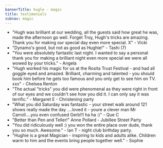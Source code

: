 ```yaml
---
bannerTitle: hugle - magic
title: testimonials
subnav: magic
---
```


<ul>
<li>"Hugh was brilliant at our wedding, all the guests said how great he was, made the afternoon go well. Forget Troy, Hugh's tricks are amazing. Thank you for making our special day even more special. X" - Vicki
</li>
<li>"Dynamo's good, but not as good as Hughie!" - Tashi (7)</li>
<li>"You were absolutely fantastic last night. I wanted to say a personal thank you for making a brilliant night even more special we were all wowed by your tricks." - Angela</li>
<li>"Hugh worked his magic for us at the Rosita Trust Festival - and had all goggle eyed and amazed. Brilliant, charming and talented - you should book him before he gets too famous and you only get to see him on TV. xxx" - Chelsea Renton</li>
<li>"The actual "tricks" you did were phenomenal as they were right in front of our eyes and we couldn't see how you did it. I can only say it was terrific." - Margaret E - Christening party</li>
<li>"What you did Saturday was fantastic - your street walk around 121 shows really made the day ....loved it - youre a clever man Mr Carroll....you even confused Gerb!!! ha ha :)" - Que C</li>
<li>"Better than Pen and Teller!" Anne Pollard - Jubillee Street Party</li>
<li>"You did ridiculously well :) you won the entire place over dude, thank you so much. Awesome." - Ian T - night club birthday party.</li>
<li>"Hughie is a great Magician - inspiring to kids and adults alike. Children warm to him and the events bring people together well." - Sophie</li>
</ul>
